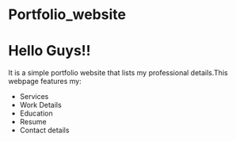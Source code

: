 # Portfolio_website
<h1>Hello Guys!!</h1>
<p>It is a simple portfolio website that lists my professional details.This webpage features my:</p>
<ul>
<li>Services</li>
<li>Work Details</li>
<li>Education</li>
<li>Resume</li>
<li>Contact details</li>
</ul>
